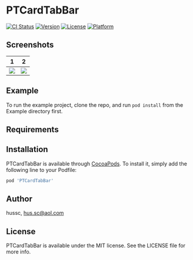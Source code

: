 # PTCardTabBar

[![CI Status](https://img.shields.io/travis/hussc/PTCardTabBar.svg?style=flat)](https://travis-ci.org/hussc/PTCardTabBar)
[![Version](https://img.shields.io/cocoapods/v/PTCardTabBar.svg?style=flat)](https://cocoapods.org/pods/PTCardTabBar)
[![License](https://img.shields.io/cocoapods/l/PTCardTabBar.svg?style=flat)](https://cocoapods.org/pods/PTCardTabBar)
[![Platform](https://img.shields.io/cocoapods/p/PTCardTabBar.svg?style=flat)](https://cocoapods.org/pods/PTCardTabBar)


## Screenshots

1             |  2
:-------------------------:|:-------------------------:
![](Screenshots/PTCardTabBar-1.png)  |  ![](Screenshots/PTCardTabBar-2.png)

## Example

To run the example project, clone the repo, and run `pod install` from the Example directory first.

## Requirements

## Installation

PTCardTabBar is available through [CocoaPods](https://cocoapods.org). To install
it, simply add the following line to your Podfile:

```ruby
pod 'PTCardTabBar'
```

## Author

hussc, hus.sc@aol.com

## License

PTCardTabBar is available under the MIT license. See the LICENSE file for more info.
